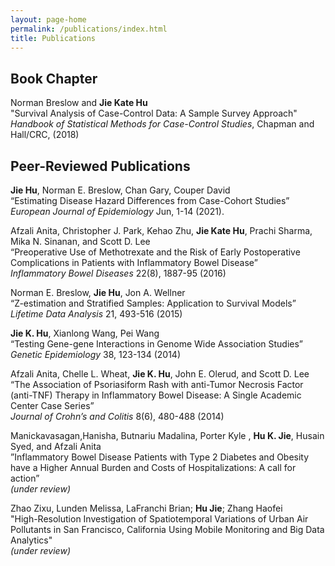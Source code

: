 ```yaml
---
layout: page-home
permalink: /publications/index.html
title: Publications
---
```

## Book Chapter

Norman Breslow and **Jie Kate Hu**<br/>
"Survival Analysis of Case-Control Data: A Sample Survey Approach"<br/>
*Handbook of Statistical Methods for Case-Control Studies*, Chapman and Hall/CRC, (2018)

## Peer-Reviewed Publications

**Jie Hu**, Norman E. Breslow, Chan Gary, Couper David<br/>
“Estimating Disease Hazard Differences from Case-Cohort Studies”<br/>
*European Journal of Epidemiology* Jun, 1-14 (2021).

Afzali Anita, Christopher J. Park, Kehao Zhu, **Jie Kate Hu**, Prachi Sharma, Mika N. Sinanan, and Scott D. Lee<br/>
“Preoperative Use of Methotrexate and the Risk of Early Postoperative Complications in Patients with Inflammatory Bowel Disease”<br/>
*Inflammatory Bowel Diseases* 22(8), 1887-95 (2016)

Norman E. Breslow, **Jie Hu**, Jon A. Wellner<br/>
“Z-estimation and Stratified Samples: Application to Survival Models”<br/>
*Lifetime Data Analysis* 21, 493-516 (2015)

**Jie K. Hu**, Xianlong Wang, Pei Wang<br/>
“Testing Gene-gene Interactions in Genome Wide Association Studies”<br/>
*Genetic Epidemiology* 38, 123-134 (2014)

Afzali Anita, Chelle L. Wheat, **Jie K. Hu**, John E. Olerud, and Scott D. Lee<br/>
“The Association of Psoriasiform Rash with anti-Tumor Necrosis Factor (anti-TNF) Therapy in Inflammatory Bowel Disease: A Single Academic Center Case Series”<br/>
*Journal of Crohn’s and Colitis* 8(6), 480-488 (2014)

Manickavasagan,Hanisha, Butnariu Madalina, Porter Kyle , **Hu K. Jie**, Husain Syed, and Afzali Anita<br/>
”Inflammatory Bowel Disease Patients with Type 2 Diabetes and Obesity have a Higher Annual Burden and Costs of Hospitalizations: A call for action”<br/>
*(under review)*

Zhao Zixu, Lunden Melissa, LaFranchi Brian; **Hu Jie**; Zhang Haofei<br/>
"High-Resolution Investigation of Spatiotemporal Variations of Urban Air Pollutants in San Francisco, California Using Mobile Monitoring and Big Data Analytics"<br/>
*(under review)*
